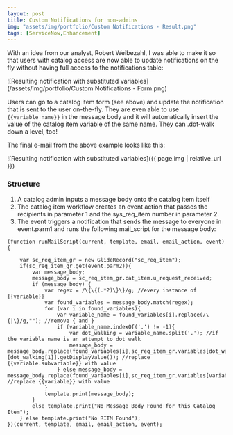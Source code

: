 ```yaml
---
layout: post
title: Custom Notifications for non-admins
img: "assets/img/portfolio/Custom Notifications - Result.png"
tags: [ServiceNow,Enhancement]
---
```


With an idea from our analyst, Robert Weibezahl, I was able to make it so that users with catalog access are now able to update notifications on the fly without having full access to the notifications table<!--endexcerpt-->:

![Resulting notification with substituted variables](/assets/img/portfolio/Custom Notifications - Form.png)

Users can go to a catalog item form (see above) and update the notification that is sent to the user on-the-fly. They are even able to use `{{variable_name}}` in the message body and it will automatically insert the value of the catalog item variable of the same name. They can .dot-walk down a level, too!

The final e-mail from the above example looks like this:

![Resulting notification with substituted variables]({{ page.img | relative_url }})

### Structure

1. A catalog admin inputs a message body onto the catalog item itself
2. The catalog item workflow creates an event action that passes the recipients in parameter 1 and the sys_req_item number in parameter 2.
3. The event triggers a notification that sends the message to everyone in event.parm1 and runs the following mail_script for the message body:

```
(function runMailScript(current, template, email, email_action, event) {

	var sc_req_item_gr = new GlideRecord("sc_req_item");
	if(sc_req_item_gr.get(event.parm2)){
		var message_body;
		message_body = sc_req_item_gr.cat_item.u_request_received;
		if (message_body) {
			var regex = /\{\{(.*?)\}\}/g; //every instance of {{variable}}
			var found_variables = message_body.match(regex);
			for (var i in found_variables){
				var variable_name = found_variables[i].replace(/\{|\}/g,""); //remove { and }
				if (variable_name.indexOf('.') != -1){
					var dot_walking = variable_name.split('.'); //if the variable name is an attempt to dot walk
					message_body = message_body.replace(found_variables[i],sc_req_item_gr.variables[dot_walking[0]][dot_walking[1]].getDisplayValue()); //replace {{variable.subvariable}} with value
				} else message_body = message_body.replace(found_variables[i],sc_req_item_gr.variables[variable_name].getDisplayValue()); //replace {{variable}} with value
			}
			template.print(message_body);
		}
		else template.print("No Message Body Found for this Catalog Item");
	} else template.print("No RITM Found");
})(current, template, email, email_action, event);
```